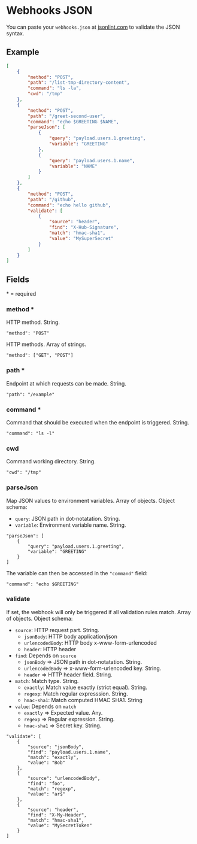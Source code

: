 # Webhooks JSON

You can paste your `webhooks.json` at [jsonlint.com](http://jsonlint.com/) to validate the JSON syntax.

## Example

```json
[
    {
        "method": "POST",
        "path": "/list-tmp-directory-content",
        "command": "ls -la",
        "cwd": "/tmp"
    },
    {
        "method": "POST",
        "path": "/greet-second-user",
        "command": "echo $GREETING $NAME",
        "parseJson": [
            {
                "query": "payload.users.1.greeting",
                "variable": "GREETING"
            },
            {
                "query": "payload.users.1.name",
                "variable": "NAME"
            }
        ]
    },
    {
        "method": "POST",
        "path": "/github",
        "command": "echo hello github",
        "validate": [
            {
                "source": "header",
                "find": "X-Hub-Signature",
                "match": "hmac-sha1",
                "value": "MySuperSecret"
            }
        ]
    }
]
```

## Fields

\* = required

### method *

HTTP method. String.

```
"method": "POST"
```

HTTP methods. Array of strings.

```
"method": ["GET", "POST"]
```


### path *

Endpoint at which requests can be made. String.

```
"path": "/example"
```


### command *

Command that should be executed when the endpoint is triggered. String.

```
"command": "ls -l"
```


### cwd

Command working directory. String.

```
"cwd": "/tmp"
```

### parseJson

Map JSON values to environment variables. Array of objects. Object schema:
* `query`: JSON path in dot-notatation. String.
* `variable`: Environment variable name. String.

```
"parseJson": [
    {
        "query": "payload.users.1.greeting",
        "variable": "GREETING"
    }
]
```

The variable can then be accessed in the `"command"` field:

```
"command": "echo $GREETING"
```

### validate

If set, the webhook will only be triggered if all validation rules match. Array of objects. Object schema:
* `source`: HTTP request part. String.
  * `jsonBody`: HTTP body application/json
  * `urlencodedBody`: HTTP body x-www-form-urlencoded
  * `header`: HTTP header
* `find`: Depends on `source`
  * `jsonBody` => JSON path in dot-notatation. String.
  * `urlencodedBody` => x-www-form-urlencoded key. String.
  * `header` => HTTP header field. String.
* `match`: Match type. String.
  * `exactly`: Match value exactly (strict equal). String.
  * `regexp`: Match regular expresssion. String.
  * `hmac-sha1`: Match computed HMAC SHA1. String 
* `value`: Depends on `match`
  * `exactly` => Expected value. Any.
  * `regexp` => Regular expression. String.
  * `hmac-sha1` => Secret key. String.

```
"validate": [
    {
        "source": "jsonBody",
        "find": "payload.users.1.name",
        "match": "exactly",
        "value": "Bob"
    },
    {
        "source": "urlencodedBody",
        "find": "foo",
        "match": "regexp",
        "value": "ar$"
    },
    {
        "source": "header",
        "find": "X-My-Header",
        "match": "hmac-sha1",
        "value": "MySecretToken"
    }
]
```
